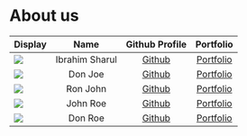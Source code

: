 # About us

| Display                                             |      Name      |               Github Profile                |                Portfolio                 |
|-----------------------------------------------------|:--------------:|:-------------------------------------------:|:----------------------------------------:|
| ![](https://via.placeholder.com/100.png?text=Photo) | Ibrahim Sharul | [Github](https://github.com/ibrahimisramos) | [Portfolio](docs/team/ibrahimisramos.md) |
| ![](https://via.placeholder.com/100.png?text=Photo) |    Don Joe     |        [Github](https://github.com/)        |    [Portfolio](docs/team/johndoe.md)     |
| ![](https://via.placeholder.com/100.png?text=Photo) |    Ron John    |        [Github](https://github.com/)        |    [Portfolio](docs/team/johndoe.md)     |
| ![](https://via.placeholder.com/100.png?text=Photo) |    John Roe    |        [Github](https://github.com/)        |    [Portfolio](docs/team/johndoe.md)     |
| ![](https://via.placeholder.com/100.png?text=Photo) |    Don Roe     |        [Github](https://github.com/)        |    [Portfolio](docs/team/johndoe.md)     |
